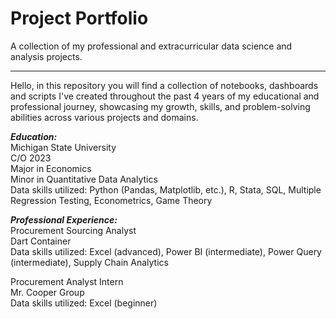 # Project Portfolio

A collection of my professional and extracurricular data science and analysis projects.

---

Hello, in this repository you will find a collection of notebooks, dashboards and scripts I've created throughout the past 4 years of my educational and professional journey, showcasing my growth, skills, and problem-solving abilities across various projects and domains.

**_Education:_**  
Michigan State University  
C/O 2023  
Major in Economics  
Minor in Quantitative Data Analytics  
Data skills utilized: Python (Pandas, Matplotlib, etc.), R, Stata, SQL, Multiple Regression Testing, Econometrics, Game Theory  

**_Professional Experience:_**  
Procurement Sourcing Analyst  
Dart Container  
Data skills utilized: Excel (advanced), Power BI (intermediate), Power Query (intermediate), Supply Chain Analytics  

Procurement Analyst Intern  
Mr. Cooper Group  
Data skills utilized: Excel (beginner)  

